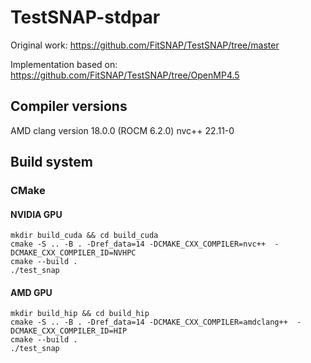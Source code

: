 # TestSNAP-stdpar

Original work: https://github.com/FitSNAP/TestSNAP/tree/master

Implementation based on: https://github.com/FitSNAP/TestSNAP/tree/OpenMP4.5

## Compiler versions
AMD clang version 18.0.0 (ROCM 6.2.0)
nvc++ 22.11-0  

## Build system
### CMake
#### NVIDIA GPU
```
mkdir build_cuda && cd build_cuda
cmake -S .. -B . -Dref_data=14 -DCMAKE_CXX_COMPILER=nvc++  -DCMAKE_CXX_COMPILER_ID=NVHPC
cmake --build .
./test_snap
```    
#### AMD GPU
```
mkdir build_hip && cd build_hip
cmake -S .. -B . -Dref_data=14 -DCMAKE_CXX_COMPILER=amdclang++  -DCMAKE_CXX_COMPILER_ID=HIP
cmake --build .
./test_snap
```    
